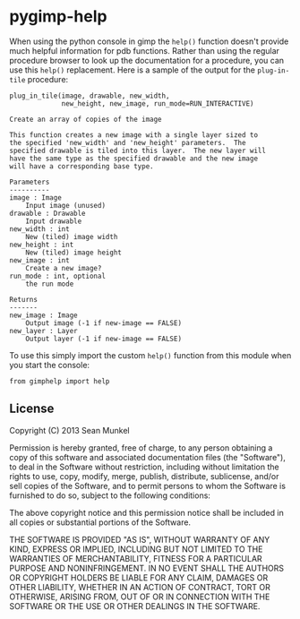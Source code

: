 pygimp-help
===========

When using the python console in gimp the `help()` function doesn't provide much helpful information for pdb functions. Rather than using the regular procedure browser to look up the documentation for a procedure, you can use this `help()` replacement. Here is a sample of the output for the `plug-in-tile` procedure:


    plug_in_tile(image, drawable, new_width,
                 new_height, new_image, run_mode=RUN_INTERACTIVE)

    Create an array of copies of the image

    This function creates a new image with a single layer sized to
    the specified 'new_width' and 'new_height' parameters.  The
    specified drawable is tiled into this layer.  The new layer will
    have the same type as the specified drawable and the new image
    will have a corresponding base type.

    Parameters
    ----------
    image : Image
        Input image (unused)
    drawable : Drawable
        Input drawable
    new_width : int
        New (tiled) image width
    new_height : int
        New (tiled) image height
    new_image : int
        Create a new image?
    run_mode : int, optional
        the run mode

    Returns
    -------
    new_image : Image
        Output image (-1 if new-image == FALSE)
    new_layer : Layer
        Output layer (-1 if new-image == FALSE)
        
To use this simply import the custom `help()` function from this module when you start the console:

    from gimphelp import help        

License
-------

Copyright (C) 2013 Sean Munkel

Permission is hereby granted, free of charge, to any person obtaining a copy of this software and associated documentation files (the "Software"), to deal in the Software without restriction, including without limitation the rights to use, copy, modify, merge, publish, distribute, sublicense, and/or sell copies of the Software, and to permit persons to whom the Software is furnished to do so, subject to the following conditions:

The above copyright notice and this permission notice shall be included in all copies or substantial portions of the Software.

THE SOFTWARE IS PROVIDED "AS IS", WITHOUT WARRANTY OF ANY KIND, EXPRESS OR IMPLIED, INCLUDING BUT NOT LIMITED TO THE WARRANTIES OF MERCHANTABILITY, FITNESS FOR A PARTICULAR PURPOSE AND NONINFRINGEMENT. IN NO EVENT SHALL THE AUTHORS OR COPYRIGHT HOLDERS BE LIABLE FOR ANY CLAIM, DAMAGES OR OTHER LIABILITY, WHETHER IN AN ACTION OF CONTRACT, TORT OR OTHERWISE, ARISING FROM, OUT OF OR IN CONNECTION WITH THE SOFTWARE OR THE USE OR OTHER DEALINGS IN THE SOFTWARE.

